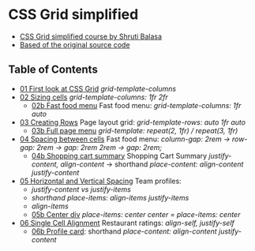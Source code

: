 # CSS Grid simplified

- [CSS Grid simplified course by Shruti Balasa](https://laracasts.com/series/css-grids-simplified)
- [Based of the original source code](https://github.com/laracasts/css-grids-simplified)

## Table of Contents

- [01 First look at CSS Grid](https://dragoncillos.github.io/CSS-Grid/01-first-look.html) *grid-template-columns*
- [02 Sizing cells](https://dragoncillos.github.io/CSS-Grid/02-sizing-cells.html) *grid-template-columns: 1fr 2fr*
  - [02b Fast food menu](https://dragoncillos.github.io/CSS-Grid/02b-fast-food-menu.html) Fast food menu: *grid-template-columns: 1fr auto*
- [03 Creating Rows](https://dragoncillos.github.io/CSS-Grid/03-page-layout-grid.html) Page layout grid: *grid-template-rows: auto 1fr auto*
  - [03b Full page menu](https://dragoncillos.github.io/CSS-Grid/03b-full-page-menu.html) *grid-template: repeat(2, 1fr) / repeat(3, 1fr)*
- [04 Spacing between cells](https://dragoncillos.github.io/CSS-Grid/04-spacing-between-cells.html) Fast food menu: *column-gap: 2rem -> row-gap: 2rem -> gap: 2rem 2rem -> gap: 2rem;*
  - [04b Shopping cart summary](https://dragoncillos.github.io/CSS-Grid/04b-shopping-cart-summary.html) Shopping Cart Summary *justify-content, align-content* -> shorthand *place-content: align-content justify-content*
- [05 Horizontal and Vertical Spacing](https://dragoncillos.github.io/CSS-Grid/05-team-profiles.html) Team profiles:
  - *justify-content vs justify-items*
  - *shorthand place-items: align-items justify-items*
  - *align-items*
  - [05b Center div](https://dragoncillos.github.io/CSS-Grid/05b-center-div.html) *place-items: center center = place-items: center*
- [06 Single Cell Alignment](https://dragoncillos.github.io/CSS-Grid/06-restaurant-ratings.html) Restaurant ratings: *align-self, justify-self*
  - [06b Profile card](https://dragoncillos.github.io/CSS-Grid/06b-profile-card.html): shorthand *place-content: align-content justify-content*
